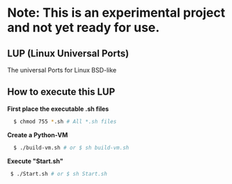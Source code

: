 # Note: This is an experimental project and not yet ready for use.
## LUP (Linux Universal Ports)
The universal Ports for Linux BSD-like

## How to execute this LUP

**First place the executable .sh files**
```bash
  $ chmod 755 *.sh # All *.sh files
```

**Create a Python-VM**
```bash
  $ ./build-vm.sh # or $ sh build-vm.sh
```
**Execute "Start.sh"**
```bash
 $ ./Start.sh # or $ sh Start.sh
```

